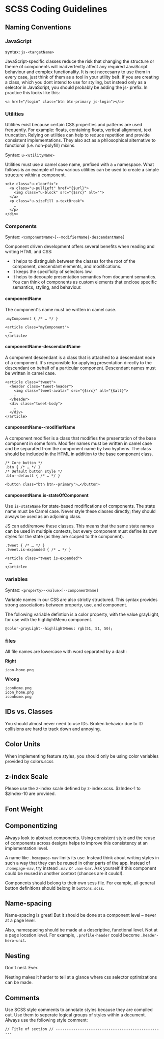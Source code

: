 # SCSS Coding Guidelines
## Naming Conventions

### JavaScript
syntax: `js-<targetName>`

JavaScript-specific classes reduce the risk that changing the structure or theme of components will inadvertently affect any required JavaScript behaviour and complex functionality. It is not neccesarry to use them in every case, just think of them as a tool in your utility belt. If you are creating a class, which you dont intend to use for styling, but instead only as a selector in JavaScript, you should probably be adding the js- prefix. In practice this looks like this:

```
<a href="/login" class="btn btn-primary js-login"></a>
```

### Utilities
Utilities exist because certain CSS properties and patterns are used frequently. For example: floats, containing floats, vertical alignment, text truncation. Relying on utilities can help to reduce repetition and provide consistent implementations. They also act as a philosophical alternative to functional (i.e. non-polyfill) mixins.

Syntax: `u-<utilityName>`

Utilities must use a camel case name, prefixed with a `u` namespace. What follows is an example of how various utilities can be used to create a simple structure within a component.

```
<div class="u-clearfix">
  <a class="u-pullLeft" href="{$url}">
    <img class="u-block" src="{$src}" alt="">
  </a>
  <p class="u-sizeFill u-textBreak">
    …
  </p>
</div>
```

### Components
Syntax: `<componentName>[--modifierName|-descendantName]`

Component driven development offers several benefits when reading and writing HTML and CSS:
- It helps to distinguish between the classes for the root of the component, descendant elements, and modifications.
- It keeps the specificity of selectors low.
- It helps to decouple presentation semantics from document semantics.
You can think of components as custom elements that enclose specific semantics, styling, and behaviour.

#### componentName
The component's name must be written in camel case.
```
.myComponent { /* … */ }
```
```
<article class="myComponent">
  …
</article>
```

#### componentName-descendantName
A component descendant is a class that is attached to a descendant node of a component. It's responsible for applying presentation directly to the descendant on behalf of a particular component. Descendant names must be written in camel case.
```
<article class="tweet">
  <header class="tweet-header">
    <img class="tweet-avatar" src="{$src}" alt="{$alt}">
    …
  </header>
  <div class="tweet-body">
    …
  </div>
</article>
```

#### componentName--modifierName
A component modifier is a class that modifies the presentation of the base component in some form. Modifier names must be written in camel case and be separated from the component name by two hyphens. The class should be included in the HTML in addition to the base component class.
```
/* Core button */
.btn { /* … */ }
/* Default button style */
.btn--default { /* … */ }
```
```
<button class="btn btn--primary">…</button>
```

#### componentName.is-stateOfComponent
Use `is-stateName` for state-based modifications of components. The state name must be Camel case. Never style these classes directly; they should always be used as an adjoining class.

JS can add/remove these classes. This means that the same state names can be used in multiple contexts, but every component must define its own styles for the state (as they are scoped to the component).

```
.tweet { /* … */ }
.tweet.is-expanded { /* … */ }
```
```
<article class="tweet is-expanded">
  …
</article>
```
### variables
Syntax: `<property>-<value>[--componentName]`

Variable names in our CSS are also strictly structured. This syntax provides strong associations between property, use, and component.

The following variable defintion is a color property, with the value grayLight, for use with the highlightMenu component.

```
@color-grayLight--highlightMenu: rgb(51, 51, 50);
```

### files

All file names are lowercase with word separated by a dash:

**Right**
```
icon-home.png
```

**Wrong**
```
iconHome.png
icon_home.png
iconhome.png
```

## IDs vs. Classes
You should almost never need to use IDs. Broken behavior due to ID collisions are hard to track down and annoying.

## Color Units
When implementing feature styles, you should only be using color variables provided by colors.scss

## z-index Scale
Please use the z-index scale defined by z-index.scss. $zIndex-1 to $zIndex-10 are provided.

## Font Weight

## Componentizing
Always look to abstract components. Using consistent style and the reuse of components across designs helps to improve this consistency at an implementation level.

A name like `.homepage-nav` limits its use. Instead think about writing styles in such a way that they can be reused in other parts of the app. Instead of `.homepage-nav`, try instead `.nav` or `.nav-bar`. Ask yourself if this component could be reused in another context (chances are it could!).

Components should belong to their own scss file. For example, all general button definitions should belong in `buttons.scss`.

## Name-spacing
Name-spacing is great! But it should be done at a component level – never at a page level.

Also, namespacing should be made at a descriptive, functional level. Not at a page location level. For example, `.profile-header` could become `.header-hero-unit`.

## Nesting
Don't nest. Ever.

Nesting makes it harder to tell at a glance where css selector optimizations can be made.

## Comments
Use SCSS style comments to annotate styles because they are compiled out. Use them to seperate logical groups of styles within a document. Always use the following style comment:
```
// Title of section // --------------------------------------------------
```
